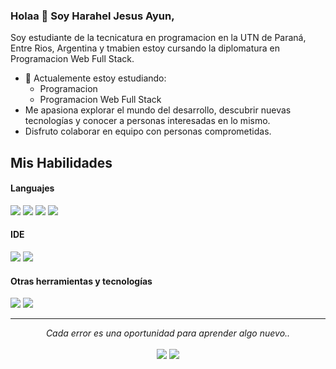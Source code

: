 ### Holaa 👋 Soy Harahel Jesus Ayun,

Soy estudiante de la tecnicatura en programacion en la UTN de Paraná, Entre Rios, Argentina y tmabien estoy cursando la diplomatura en Programacion Web Full Stack.

- 🔭 Actualemente estoy estudiando:
	- Programacion
	- Programacion Web Full Stack
- Me apasiona explorar el mundo del desarrollo, descubrir nuevas tecnologías y conocer a personas interesadas en lo mismo.
- Disfruto colaborar en equipo con personas comprometidas.

## Mis Habilidades

<h4> Languajes </h4>
<span> 
  <img src="https://img.icons8.com/?size=100&id=20909&format=png&color=000000">
  <img src="https://img.icons8.com/?size=100&id=21278&format=png&color=000000">
  <img src="https://img.icons8.com/?size=100&id=108784&format=png&color=000000">
  <img src="https://img.icons8.com/?size=100&id=55251&format=png&color=000000">
</span>


<h4> IDE </h4>
<span>
<img src="https://img.icons8.com/?size=100&id=y7WGoWNuIWac&format=png&color=000000">
<img src="https://img.icons8.com/?size=100&id=0OQR1FYCuA9f&format=png&color=000000">


<h4> Otras herramientas y tecnologías </h4>
<span>
  <img src="https://img.icons8.com/?size=100&id=20906&format=png&color=000000">
  <img src="https://img.icons8.com/?size=100&id=3tC9EQumUAuq&format=png&color=000000">
</span>


<hr>
<p align="center">
   <i>Cada error es una oportunidad para aprender algo nuevo..</i>
   <br>
<br>	
<a target="_blank" href="https://www.linkedin.com/in/harahel-ayun-4aa1b330b/"><img src="https://img.shields.io/badge/-LinkedIn-0077B5?style=for-the-badge&logo=Linkedin&logoColor=white"></img></a>
<a target="_blank" href="mailto:harahelayun54@gmail.com"><img src="https://img.shields.io/badge/-Gmail-D14836?style=for-the-badge&logo=Gmail&logoColor=white"></img></a>
<br>
</p>
